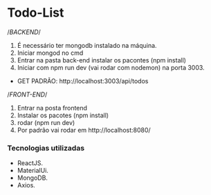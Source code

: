 # Todo-List
/*BACKEND*/ 
  1) É necessário ter mongodb instalado na máquina.
  2) Iniciar mongod no cmd 
  3) Entrar na pasta back-end instalar os pacontes (npm install) 
  4) Iniciar com npm run dev (vai rodar com nodemon) na porta 3003.

  * GET PADRÃO: http://localhost:3003/api/todos
 
/*FRONT-END*/
  1) Entrar na posta frontend
  2) Instalar os pacotes (npm install)
  3) rodar (npm run dev)
  4) Por padrão vai rodar em http://localhost:8080/

### Tecnologias utilizadas
- ReactJS.
- MaterialUi.
- MongoDB.
- Axios.
